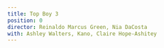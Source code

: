 ```yaml
---
title: Top Boy 3
position: 0
director: Reinaldo Marcus Green, Nia DaCosta
with: Ashley Walters, Kano, Claire Hope-Ashitey
---
```


